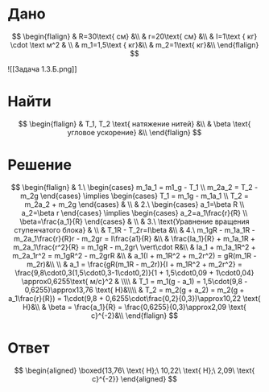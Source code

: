 # Дано
$$
\begin{flalign}
	& R=30\text{ см} &\\
	& r=20\text{ см} &\\
	& I=1\text { кг} \cdot \text м^2 & \\
	& m_1=1,5\text { кг}&\\
	& m_2=1\text{ кг}&\\
\end{flalign}
$$

![[Задача 1.3.Б.png]]
# Найти
$$
\begin{flalign}
	& T_1, T_2 \text{ натяжение нитей} &\\
	& \beta \text{ угловое ускорение} &\\
\end{flalign}
$$
# Решение

$$
\begin{flalign}
	&
	1.\
	\begin{cases}
		m_1a_1 = m1_g - T_1 \\
		m_2a_2 = T_2 - m_2g
	\end{cases}
	\implies
	\begin{cases}
		T_1 = m_1g - m_1a_1 \\
		T_2 = m_2a_2 + m_2g
	\end{cases}
	& \\
	&
	2.\
	\begin{cases}
		a_1=\beta R \\
		a_2=\beta r
	\end{cases}
	\implies
	\begin{cases}
		a_2=a_1\frac{r}{R} \\
		\beta=\frac{a_1}{R}
	\end{cases}
	& \\
	& 3.\ \text{Уравнение вращения ступенчатого блока} & \\
	& T_1R - T_2r=I\beta &\\
	& 4.\ m_1gR - m_1a_1R - m_2a_1\frac{r}{R}r - m_2gr = I\frac{a1}{R} &\\
	& \frac{Ia_1}{R} + m_1a_1R + m_2a_1\frac{r^2}{R} = m_1gR - m_2gr\ \vert\cdot R&\\
	& Ia_1 + m_1a_1R^2 + m_2a_1r^2 = m_1gR^2 - m_2grR &\\
	& a_1(I + m_1R^2 + m_2r^2) = gR(m_1R - m_2r)&\\
	\\
	& a_1 = \frac{gR(m_1R - m_2r)}{I + m_1R^2 + m_2r^2} =
	\frac{9,8\cdot0,3(1,5\cdot0,3-1\cdot0,2)}{1 + 1,5\cdot0,09 + 1\cdot0,04}
	\approx0,6255\text{ м/с}^2 & \\\\
	& T_1 = m_1(g - a_1) = 1,5\cdot(9,8 - 0,6255)\approx13,76 \text{ Н}&\\\\
	& T_2 = m_2(g + a_2) = m_2(g + a_1\frac{r}{R}) =
	1\cdot(9,8 + 0,6255\cdot\frac{0,2}{0,3})\approx10,22 \text{ Н}&\\
	& \beta = \frac{a_1}{R} = \frac{0,6255}{0,3}\approx2,09 \text{ с}^{-2}&\\
\end{flalign}
$$
# Ответ
$$
\begin{aligned}
	\boxed{13,76\ \text{ Н};\ 10,22\ \text{ Н};\ 2,09\ \text{ с}^{-2}}
\end{aligned}
$$
